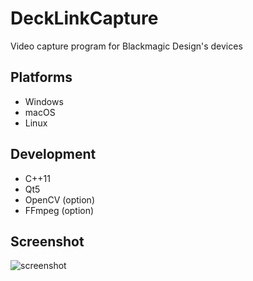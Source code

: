 # DeckLinkCapture
Video capture program for Blackmagic Design's devices

## Platforms

- Windows
- macOS
- Linux

## Development

- C++11
- Qt5
- OpenCV (option)
- FFmpeg (option)

## Screenshot

![screenshot](https://soramimi.github.io/DeckLinkCapture/screenshot.jpg)
